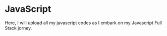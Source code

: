 # JavaScript
Here, I will upload all my javascript codes as I embark on my Javascript Full Stack jorney.
